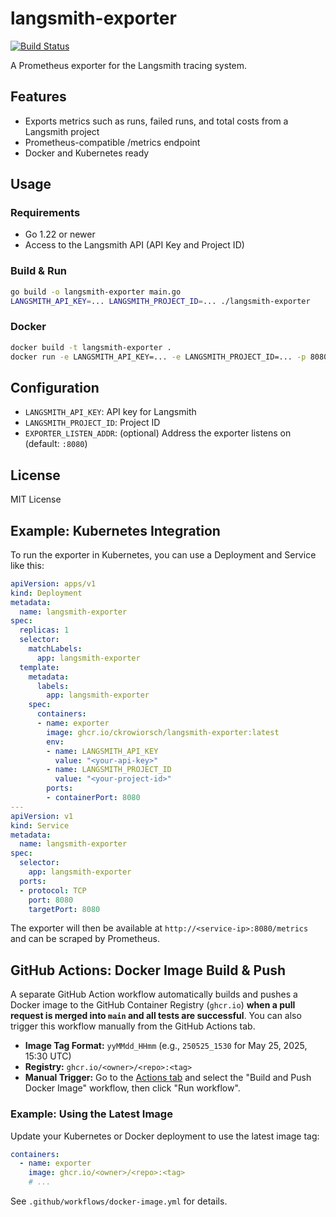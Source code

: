 # langsmith-exporter

[![Build Status](https://github.com/ckrowiorsch/langsmith-exporter/actions/workflows/ci.yml/badge.svg)](https://github.com/ckrowiorsch/langsmith-exporter/actions/workflows/ci.yml)

A Prometheus exporter for the Langsmith tracing system.

## Features
- Exports metrics such as runs, failed runs, and total costs from a Langsmith project
- Prometheus-compatible /metrics endpoint
- Docker and Kubernetes ready

## Usage

### Requirements
- Go 1.22 or newer
- Access to the Langsmith API (API Key and Project ID)

### Build & Run

```bash
go build -o langsmith-exporter main.go
LANGSMITH_API_KEY=... LANGSMITH_PROJECT_ID=... ./langsmith-exporter
```

### Docker

```bash
docker build -t langsmith-exporter .
docker run -e LANGSMITH_API_KEY=... -e LANGSMITH_PROJECT_ID=... -p 8080:8080 langsmith-exporter
```

## Configuration
- `LANGSMITH_API_KEY`: API key for Langsmith
- `LANGSMITH_PROJECT_ID`: Project ID
- `EXPORTER_LISTEN_ADDR`: (optional) Address the exporter listens on (default: `:8080`)

## License
MIT License

## Example: Kubernetes Integration

To run the exporter in Kubernetes, you can use a Deployment and Service like this:

```yaml
apiVersion: apps/v1
kind: Deployment
metadata:
  name: langsmith-exporter
spec:
  replicas: 1
  selector:
    matchLabels:
      app: langsmith-exporter
  template:
    metadata:
      labels:
        app: langsmith-exporter
    spec:
      containers:
      - name: exporter
        image: ghcr.io/ckrowiorsch/langsmith-exporter:latest
        env:
        - name: LANGSMITH_API_KEY
          value: "<your-api-key>"
        - name: LANGSMITH_PROJECT_ID
          value: "<your-project-id>"
        ports:
        - containerPort: 8080
---
apiVersion: v1
kind: Service
metadata:
  name: langsmith-exporter
spec:
  selector:
    app: langsmith-exporter
  ports:
  - protocol: TCP
    port: 8080
    targetPort: 8080
```

The exporter will then be available at `http://<service-ip>:8080/metrics` and can be scraped by Prometheus.

## GitHub Actions: Docker Image Build & Push

A separate GitHub Action workflow automatically builds and pushes a Docker image to the GitHub Container Registry (`ghcr.io`) **when a pull request is merged into `main` and all tests are successful**. You can also trigger this workflow manually from the GitHub Actions tab.

- **Image Tag Format:** `yyMMdd_HHmm` (e.g., `250525_1530` for May 25, 2025, 15:30 UTC)
- **Registry:** `ghcr.io/<owner>/<repo>:<tag>`
- **Manual Trigger:** Go to the [Actions tab](../../actions) and select the "Build and Push Docker Image" workflow, then click "Run workflow".

### Example: Using the Latest Image

Update your Kubernetes or Docker deployment to use the latest image tag:

```yaml
containers:
  - name: exporter
    image: ghcr.io/<owner>/<repo>:<tag>
    # ...
```

See `.github/workflows/docker-image.yml` for details.
